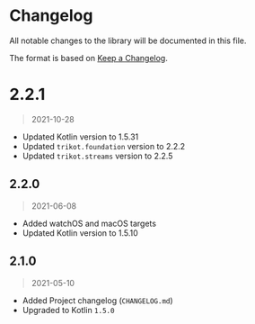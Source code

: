 # Changelog

All notable changes to the library will be documented in this file.

The format is based on [Keep a Changelog](https://keepachangelog.com/en/1.0.0/).

# 2.2.1
> 2021-10-28
- Updated Kotlin version to 1.5.31
- Updated `trikot.foundation` version to 2.2.2
- Updated `trikot.streams` version to 2.2.5

## 2.2.0
> 2021-06-08

- Added watchOS and macOS targets
- Updated Kotlin version to 1.5.10

## 2.1.0
> 2021-05-10

- Added Project changelog (`CHANGELOG.md`)
- Upgraded to Kotlin `1.5.0`
